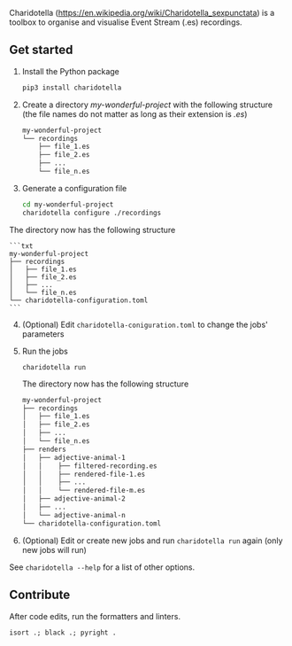Charidotella (https://en.wikipedia.org/wiki/Charidotella_sexpunctata) is a toolbox to organise and visualise Event Stream (.es) recordings.

## Get started

1. Install the Python package

    ```sh
    pip3 install charidotella
    ```

2. Create a directory _my-wonderful-project_ with the following structure (the file names do not matter as long as their extension is *.es*)

    ```txt
    my-wonderful-project
    └── recordings
        ├── file_1.es
        ├── file_2.es
        ├── ...
        └── file_n.es
    ```

3. Generate a configuration file

    ```sh
    cd my-wonderful-project
    charidotella configure ./recordings
    ```

The directory now has the following structure

    ```txt
    my-wonderful-project
    ├── recordings
    │   ├── file_1.es
    │   ├── file_2.es
    │   ├── ...
    │   └── file_n.es
    └── charidotella-configuration.toml
    ```

4. (Optional) Edit `charidotella-coniguration.toml` to change the jobs' parameters

5. Run the jobs

    ```
    charidotella run
    ```
    The directory now has the following structure
    ```txt
    my-wonderful-project
    ├── recordings
    │   ├── file_1.es
    │   ├── file_2.es
    │   ├── ...
    │   └── file_n.es
    ├── renders
    │   ├── adjective-animal-1
    │   │    ├── filtered-recording.es
    │   │    ├── rendered-file-1.es
    │   │    ├── ...
    │   │    └── rendered-file-m.es
    │   ├── adjective-animal-2
    │   ├── ...
    │   └── adjective-animal-n
    └── charidotella-configuration.toml
    ```


6. (Optional) Edit or create new jobs and run `charidotella run` again (only new jobs will run)

See `charidotella --help` for a list of other options.

## Contribute

After code edits, run the formatters and linters.

```
isort .; black .; pyright .
```

